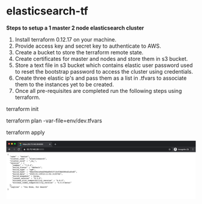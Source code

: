 # elasticsearch-tf

**Steps to setup a 1 master 2 node elasticsearch cluster**

1. Install terraform 0.12.17 on your machine.
2. Provide access key and secret key to authenticate to AWS.
3. Create a bucket to store the terraform remote state.
3. Create certificates for master and nodes and store them in s3 bucket.
4. Store a text file in s3 bucket which contains elastic user password used to reset the bootstrap password to access the cluster using credentials.
5. Create three elastic ip's and pass them as a list in .tfvars to associate them to the instances yet to be created.
6. Once all pre-requisites are completed run the following steps using terraform.


terraform init

terraform plan -var-file=env/dev.tfvars

terraform apply 

![alt text](https://github.com/sindhuja92/elasticsearch-tf/blob/master/Screen%20Shot%202020-01-31%20at%2010.25.12%20PM.png)
